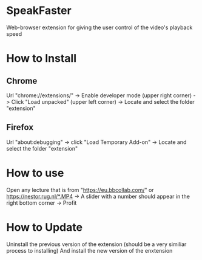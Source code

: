 # SpeakFaster
 Web-browser extension for giving the user control of the video's playback speed

# How to Install

## Chrome

Url "chrome://extensions/" ->
Enable developer mode (upper right corner) ->
Click "Load unpacked" (upper left corner) ->
Locate and select the folder "extension"

## Firefox

Url "about:debugging" ->
click "Load Temporary Add-on" ->
Locate and select the folder "extension"

# How to use

Open any lecture that is from "https://eu.bbcollab.com/" or https://nestor.rug.nl/*.MP4 ->
A slider with a number should appear in the right bottom corner ->
Profit

# How to Update

Uninstall the previous version of the extension (should be a very similiar process to installing)
And install the new version of the enxtension